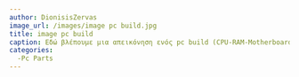 ```yaml
---
author: DionisisZervas
image_url: /images/image pc build.jpg
title: image pc build
caption: Εδώ βλέπουμε μια απεικόνηση ενός pc build (CPU-RAM-Motherboard-Watercool-GPU)
categories:
  -Pc Parts
---
```

